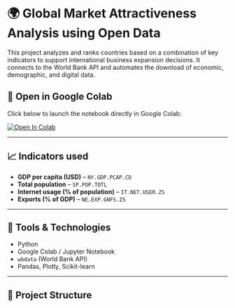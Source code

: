 # 🌍 Global Market Attractiveness Analysis using Open Data

This project analyzes and ranks countries based on a combination of key indicators to support international business expansion decisions. It connects to the World Bank API and automates the download of economic, demographic, and digital data.

## 🚀 Open in Google Colab

Click below to launch the notebook directly in Google Colab:

[![Open In Colab](https://colab.research.google.com/assets/colab-badge.svg)](https://colab.research.google.com/github/joelsubirana/Global-Market-Attractiveness-Analysis-using-Open-Data/blob/main/notebooks/01_market_analysis.ipynb)

---

## 📈 Indicators used

- **GDP per capita (USD)** – `NY.GDP.PCAP.CD`
- **Total population** – `SP.POP.TOTL`
- **Internet usage (% of population)** – `IT.NET.USER.ZS`
- **Exports (% of GDP)** – `NE.EXP.GNFS.ZS`

---

## 🔧 Tools & Technologies

- Python
- Google Colab / Jupyter Notebook
- `wbdata` (World Bank API)
- Pandas, Plotly, Scikit-learn

---

## 🎯 Project Structure

